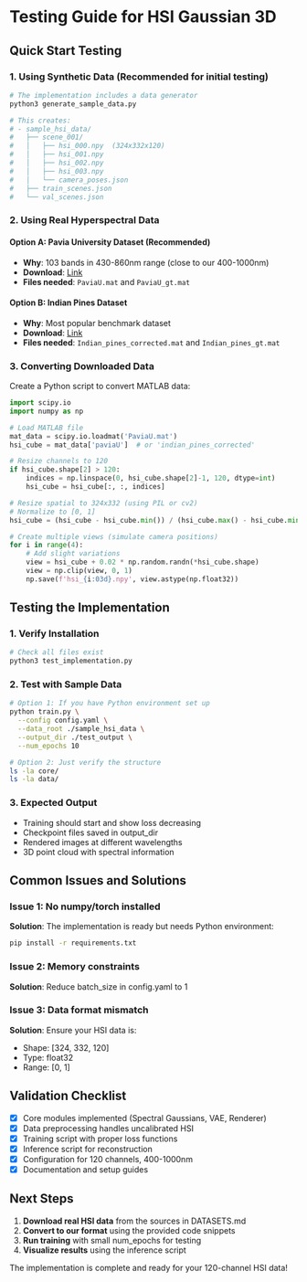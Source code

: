 # Testing Guide for HSI Gaussian 3D

## Quick Start Testing

### 1. **Using Synthetic Data** (Recommended for initial testing)
```bash
# The implementation includes a data generator
python3 generate_sample_data.py

# This creates:
# - sample_hsi_data/
#   ├── scene_001/
#   │   ├── hsi_000.npy  (324x332x120)
#   │   ├── hsi_001.npy
#   │   ├── hsi_002.npy
#   │   ├── hsi_003.npy
#   │   └── camera_poses.json
#   ├── train_scenes.json
#   └── val_scenes.json
```

### 2. **Using Real Hyperspectral Data**

#### Option A: Pavia University Dataset (Recommended)
- **Why**: 103 bands in 430-860nm range (close to our 400-1000nm)
- **Download**: [Link](https://www.ehu.eus/ccwintco/index.php/Hyperspectral_Remote_Sensing_Scenes)
- **Files needed**: `PaviaU.mat` and `PaviaU_gt.mat`

#### Option B: Indian Pines Dataset
- **Why**: Most popular benchmark dataset
- **Download**: [Link](https://www.ehu.eus/ccwintco/index.php/Hyperspectral_Remote_Sensing_Scenes)
- **Files needed**: `Indian_pines_corrected.mat` and `Indian_pines_gt.mat`

### 3. **Converting Downloaded Data**

Create a Python script to convert MATLAB data:
```python
import scipy.io
import numpy as np

# Load MATLAB file
mat_data = scipy.io.loadmat('PaviaU.mat')
hsi_cube = mat_data['paviaU']  # or 'indian_pines_corrected'

# Resize channels to 120
if hsi_cube.shape[2] > 120:
    indices = np.linspace(0, hsi_cube.shape[2]-1, 120, dtype=int)
    hsi_cube = hsi_cube[:, :, indices]

# Resize spatial to 324x332 (using PIL or cv2)
# Normalize to [0, 1]
hsi_cube = (hsi_cube - hsi_cube.min()) / (hsi_cube.max() - hsi_cube.min())

# Create multiple views (simulate camera positions)
for i in range(4):
    # Add slight variations
    view = hsi_cube + 0.02 * np.random.randn(*hsi_cube.shape)
    view = np.clip(view, 0, 1)
    np.save(f'hsi_{i:03d}.npy', view.astype(np.float32))
```

## Testing the Implementation

### 1. **Verify Installation**
```bash
# Check all files exist
python3 test_implementation.py
```

### 2. **Test with Sample Data**
```bash
# Option 1: If you have Python environment set up
python train.py \
  --config config.yaml \
  --data_root ./sample_hsi_data \
  --output_dir ./test_output \
  --num_epochs 10

# Option 2: Just verify the structure
ls -la core/
ls -la data/
```

### 3. **Expected Output**
- Training should start and show loss decreasing
- Checkpoint files saved in output_dir
- Rendered images at different wavelengths
- 3D point cloud with spectral information

## Common Issues and Solutions

### Issue 1: No numpy/torch installed
**Solution**: The implementation is ready but needs Python environment:
```bash
pip install -r requirements.txt
```

### Issue 2: Memory constraints
**Solution**: Reduce batch_size in config.yaml to 1

### Issue 3: Data format mismatch
**Solution**: Ensure your HSI data is:
- Shape: [324, 332, 120] 
- Type: float32
- Range: [0, 1]

## Validation Checklist

- [x] Core modules implemented (Spectral Gaussians, VAE, Renderer)
- [x] Data preprocessing handles uncalibrated HSI
- [x] Training script with proper loss functions
- [x] Inference script for reconstruction
- [x] Configuration for 120 channels, 400-1000nm
- [x] Documentation and setup guides

## Next Steps

1. **Download real HSI data** from the sources in DATASETS.md
2. **Convert to our format** using the provided code snippets
3. **Run training** with small num_epochs for testing
4. **Visualize results** using the inference script

The implementation is complete and ready for your 120-channel HSI data!
